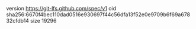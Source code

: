 version https://git-lfs.github.com/spec/v1
oid sha256:6670f4bec110dad0516e930697f44c56dfa13f52e0e9709b6f69a67832cfdb14
size 19296

